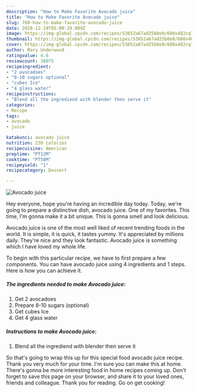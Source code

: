 ```yaml
---
description: "How to Make Favorite Avocado juice"
title: "How to Make Favorite Avocado juice"
slug: 760-how-to-make-favorite-avocado-juice
date: 2020-12-19T05:09:29.009Z
image: https://img-global.cpcdn.com/recipes/53652a67ad25b0e0/680x482cq70/avocado-juice-recipe-main-photo.jpg
thumbnail: https://img-global.cpcdn.com/recipes/53652a67ad25b0e0/680x482cq70/avocado-juice-recipe-main-photo.jpg
cover: https://img-global.cpcdn.com/recipes/53652a67ad25b0e0/680x482cq70/avocado-juice-recipe-main-photo.jpg
author: Mary Underwood
ratingvalue: 4.6
reviewcount: 38075
recipeingredient:
- "2 avocadoes"
- "8-10 sugars optional"
- "cubes Ice"
- "4 glass water"
recipeinstructions:
- "Blend all the ingrediend with blender then serve it"
categories:
- Recipe
tags:
- avocado
- juice

katakunci: avocado juice 
nutrition: 239 calories
recipecuisine: American
preptime: "PT12M"
cooktime: "PT58M"
recipeyield: "1"
recipecategory: Dessert

---
```



![Avocado juice](https://img-global.cpcdn.com/recipes/53652a67ad25b0e0/680x482cq70/avocado-juice-recipe-main-photo.jpg)

Hey everyone, hope you're having an incredible day today. Today, we're going to prepare a distinctive dish, avocado juice. One of my favorites. This time, I'm gonna make it a bit unique. This is gonna smell and look delicious.



Avocado juice is one of the most well liked of recent trending foods in the world. It is simple, it is quick, it tastes yummy. It's appreciated by millions daily. They're nice and they look fantastic. Avocado juice is something which I have loved my whole life.


To begin with this particular recipe, we have to first prepare a few components. You can have avocado juice using 4 ingredients and 1 steps. Here is how you can achieve it.

<!--inarticleads1-->

##### The ingredients needed to make Avocado juice:

1. Get 2 avocadoes
1. Prepare 8-10 sugars (optional)
1. Get cubes Ice
1. Get 4 glass water




<!--inarticleads2-->

##### Instructions to make Avocado juice:

1. Blend all the ingrediend with blender then serve it




So that's going to wrap this up for this special food avocado juice recipe. Thank you very much for your time. I'm sure you can make this at home. There's gonna be more interesting food in home recipes coming up. Don't forget to save this page on your browser, and share it to your loved ones, friends and colleague. Thank you for reading. Go on get cooking!
